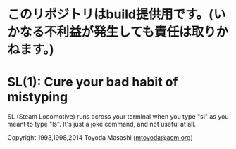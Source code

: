 このリポジトリはbuild提供用です。(いかなる不利益が発生しても責任は取りかねます。)
=======================================


SL(1): Cure your bad habit of mistyping
=======================================

SL (Steam Locomotive) runs across your terminal when you type "sl" as
you meant to type "ls". It's just a joke command, and not useful at
all.

Copyright 1993,1998,2014 Toyoda Masashi (mtoyoda@acm.org)
